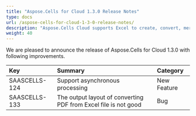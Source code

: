 ```yaml
---
title: "Aspose.Cells for Cloud 1.3.0 Release Notes"
type: docs
url: /aspose-cells-for-cloud-1-3-0-release-notes/
description: "Aspose.Cells Cloud supports Excel to create, convert, merge, split, protected, inner object operation, and so on."
weight: 40
---
```


We are pleased to announce the release of Aspose.Cells for Cloud 1.3.0 with following improvements.

|**Key** |**Summary** |**Category** |
| :- | :- | :- |
|SAASCELLS-124 |Support asynchronous processing |New Feature |
|SAASCELLS-133 |The output layout of converting PDF from Excel file is not good |Bug |

